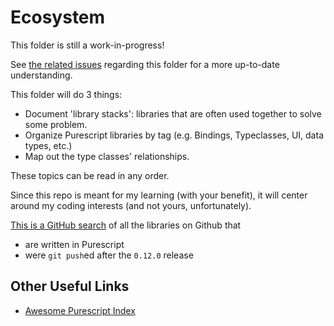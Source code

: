 # Ecosystem

This folder is still a work-in-progress!

See [the related issues](https://github.com/JordanMartinez/purescript-jordans-reference/issues?q=is%3Aissue+is%3Aopen+label%3AEcosystem) regarding this folder for a more up-to-date understanding.


This folder will do 3 things:
- Document 'library stacks': libraries that are often used together to solve some problem.
- Organize Purescript libraries by tag (e.g. Bindings, Typeclasses, UI, data types, etc.)
- Map out the type classes' relationships.

These topics can be read in any order.

Since this repo is meant for my learning (with your benefit), it will center around my coding interests (and not yours, unfortunately).

[This is a GitHub search](https://github.com/search?utf8=%E2%9C%93&q=language%3APureScript+pushed%3A%3E2018-05-21+language%3APureScript&type=Repositories&ref=advsearch&l=PureScript&l=) of all the libraries on Github that
- are written in Purescript
- were `git push`ed after the `0.12.0` release

## Other Useful Links

- [Awesome Purescript Index](https://github.com/passy/awesome-purescript)
